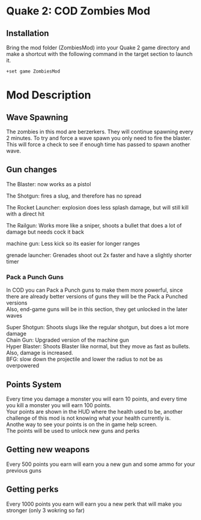 # Quake 2: COD Zombies Mod



## Installation

Bring the mod folder (ZombiesMod) into your Quake 2 game directory and make a shortcut with the following command in the target section to launch it.

```
+set game ZombiesMod
```
# Mod Description
## Wave Spawning
The zombies in this mod are berzerkers. They will continue spawning every 2 minutes. To try and force a wave spawn you only need to fire the blaster. This will force a check to see if enough time has passed to spawn another wave.
## Gun changes
The Blaster: now works as a pistol 
 
The Shotgun: fires a slug, and therefore has no spread  

The Rocket Launcher: explosion does less splash damage, but will still kill  with a direct hit  

The Railgun: Works more like a sniper, shoots a bullet that does a lot of damage but needs cock it back  

machine gun: Less kick so its easier for longer ranges  

grenade launcher: Grenades shoot out 2x faster and have a slightly shorter timer  
### Pack a Punch Guns
In COD you can Pack a Punch guns to make them more powerful, since there are already better versions of guns they will be the Pack a Punched versions  
Also, end-game guns will be in this section, they get unlocked in the later waves

Super Shotgun: Shoots slugs like the regular shotgun, but does a lot more damage  
Chain Gun: Upgraded version of the machine gun  
Hyper Blaster: Shoots Blaster like normal, but they move as fast as bullets. Also, damage is increased.  
BFG: slow down the projectile and lower the radius to not be as overpowered

## Points System
Every time you damage a monster you will earn 10 points, and every time you kill a monster you will earn 100 points.  
Your points are shown in the HUD where the health used to be, another challenge of this mod is not knowing what your health currently is.  
Anothe way to see your points is on the in game help screen.  
The points will be used to unlock new guns and perks
## Getting new weapons
Every 500 points you earn will earn you a new gun and some ammo for your previous guns  
## Getting perks
Every 1000 points you earn will earn you a new perk that will make you stronger (only 3 wokring so far)  


